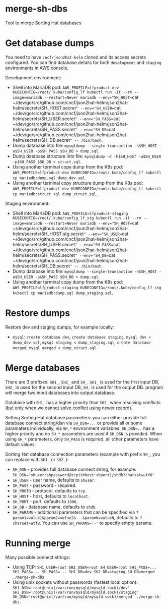 # merge-sh-dbs

Tool to merge Sorting Hat databases


# Get database dumps

You need to have `cncf/json2hat-helm` cloned and its access secrets configured. You can find database details for both `development` and `staging` environments in AWS console.

Development environment:

- Shell into MariaDB pod: `AWS_PROFILE=lfproduct-dev KUBECONFIG=/root/.kube/config_lf kubectl run -it --rm --image=mariadb --restart=Never mariadb --env="SH_HOST=`cat ~/dev/go/src/github.com/cncf/json2hat-helm/json2hat-helm/secrets/SH_HOST.secret`" --env="SH_USER=`cat ~/dev/go/src/github.com/cncf/json2hat-helm/json2hat-helm/secrets/SH_USER.secret`" --env="SH_PASS=`cat ~/dev/go/src/github.com/cncf/json2hat-helm/json2hat-helm/secrets/SH_PASS.secret`" --env="SH_DB=`cat ~/dev/go/src/github.com/cncf/json2hat-helm/json2hat-helm/secrets/SH_DB.secret`" -- /bin/bash`.
- Dump database into file: `mysqldump --single-transaction -h$SH_HOST -u$SH_USER -p$SH_PASS $SH_DB > dump.sql`.
- Dump database structure into file: `mysqldump -d -h$SH_HOST -u$SH_USER -p$SH_PASS $SH_DB > struct.sql`.
- Using another terminal copy dump from the K8s pod: `AWS_PROFILE=lfproduct-dev KUBECONFIG=/root/.kube/config_lf kubectl cp mariadb:dump.sql dump_dev.sql`.
- Using another terminal copy structure dump from the K8s pod: `AWS_PROFILE=lfproduct-dev KUBECONFIG=/root/.kube/config_lf kubectl cp mariadb:struct.sql dump_struct.sql`.


Staging environment:

- Shell into MariaDB pod: `AWS_PROFILE=lfproduct-staging KUBECONFIG=/root/.kube/config_lf_stg kubectl run -it --rm --image=mariadb --restart=Never mariadb --env="SH_HOST=`cat ~/dev/go/src/github.com/cncf/json2hat-helm/json2hat-helm/secrets/SH_HOST.stg.secret`" --env="SH_USER=`cat ~/dev/go/src/github.com/cncf/json2hat-helm/json2hat-helm/secrets/SH_USER.secret`" --env="SH_PASS=`cat ~/dev/go/src/github.com/cncf/json2hat-helm/json2hat-helm/secrets/SH_PASS.secret`" --env="SH_DB=`cat ~/dev/go/src/github.com/cncf/json2hat-helm/json2hat-helm/secrets/SH_DB.secret`" -- /bin/bash`.
- Dump database into file: `mysqldump --single-transaction -h$SH_HOST -u$SH_USER -p$SH_PASS $SH_DB > dump.sql`.
- Using another terminal copy dump from the K8s pod: `AWS_PROFILE=lfproduct-staging KUBECONFIG=/root/.kube/config_lf_stg kubectl cp mariadb:dump.sql dump_staging.sql`.


# Restore dumps

Restore dev and staging dumps, for example locally:

- `mysql`: `create database dev`, `create database staging`, `mysql dev < dump_dev.sql`, `mysql staging < dump_staging.sql`, `create database merged`, `mysql merged < dump_struct.sql`.


# Merge databases

There are 3 prefixes: `SH1_`, `SH2_` and `SH_`. `SH1_` is used for the first input DB, `SH2_` is used for the second input DB, `SH_` is used for the output DB. program will merge two input databases into output database.

Database with `SH1_` has a higher priority than `SH2_` when resolving conflicts (but only when we cannot solve conflict using newer record).

Setting Sorting Hat database parameters: you can either provide full database connect string/dsn via `SH_DSN=...` or provide all or some paramaters individually, via `SH_*` environment variables. `SH_DSN=..` has a higher priority and no `SH_*` parameters are used if `SH_DSN` is provided. When using `SH_*` parameters, only `SH_PASS` is required, all other parameters have default values.

Sorting Hat database connection parameters (example with prefix `SH_`, you can replace with `SH1_` or `SH2_`):

- `SH_DSN` - provides full database connect string, for example: `SH_DSN='shuser:shpassword@tcp(shhost:shport)/shdb?charset=utf8'`
- `SH_USER` - user name, defaults to `shuser`.
- `SH_PASS` - password - required.
- `SH_PROTO` - protocol, defaults to `tcp`.
- `SH_HOST` - host, defaults to `localhost`.
- `SH_PORT` - port, defaults to `3306`.
- `SH_DB` - database name, defaults to `shdb`.
- `SH_PARAMS` - additional parameters that can be specified via `?param1=value1&param2=value2&...&paramN=valueN`, defaults to `?charset=utf8`. You can use `SH_PARAMS='-'` to specify empty params.


# Running merge

Many possible connect strings:

- Using TCP: `SH1_USER=root SH2_USER=root SH_USER=root SH1_PASS=... SH2_PASS=... SH_PASS=... SH1_DB=dev SH2_DB=staging SH_DB=merged ./merge-sh-dbs`.
- Using unix sockets without passwords (fastest local option): `SH1_DSN='root@unix(/var/run/mysqld/mysqld.sock)/dev' SH2_DSN='root@unix(/var/run/mysqld/mysqld.sock)/staging' SH_DSN='root@unix(/var/run/mysqld/mysqld.sock)/merged' ./merge-sh-dbs`.
